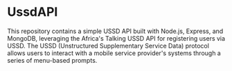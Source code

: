 # UssdAPI
This repository contains a simple USSD API built with Node.js, Express, and MongoDB, leveraging the Africa's Talking USSD API for registering users via USSD. The USSD (Unstructured Supplementary Service Data) protocol allows users to interact with a mobile service provider's systems through a series of menu-based prompts.
